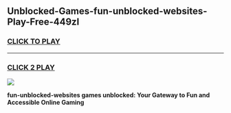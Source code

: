 
## Unblocked-Games-fun-unblocked-websites-Play-Free-449zl
<h3>
<a href="https://premium76.site?title=fun-unblocked-websites&ref=18A1">CLICK TO PLAY</a></h3>
<hr>

<h3>
<a href="https://premium76.site?title=fun-unblocked-websites&ref=18A1">CLICK 2 PLAY</a>
  
</h3>

<a href="https://premium76.site?title=fun-unblocked-websites&ref=18A1"><img src="https://clearcache.store/games.png"></a>


**fun-unblocked-websites games unblocked: Your Gateway to Fun and Accessible Online Gaming**
